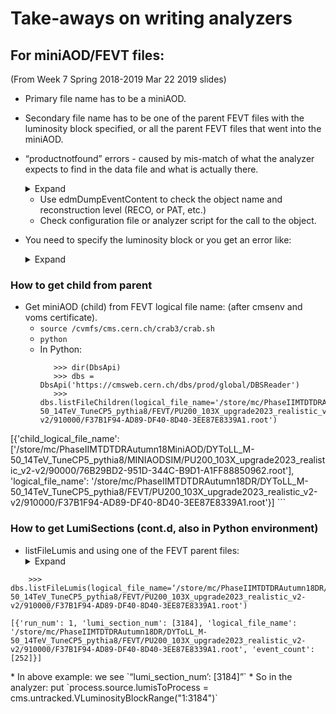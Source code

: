 # Take-aways on writing analyzers

## For miniAOD/FEVT files:
(From Week 7 Spring 2018-2019 Mar 22 2019 slides)

* Primary file name has to be a miniAOD.
*  Secondary file name has to be one of the parent FEVT files with the luminosity block specified, or all the parent FEVT files that went into the miniAOD.
* “productnotfound” errors - caused by mis-match of what the analyzer expects to find in the data file and what is actually there.
  
  <details><summary>Expand</summary>
  <p>
	----- Begin Fatal Exception 14-Mar-2019 22:03:22 CET-----------------------
	An exception of category 'ProductNotFound' occurred while
	   [0] Processing  Event run: 1 lumi: 1606 event: 401299 stream: 0
	      [1] Running path 'btaggingPath'
	         [2] Calling method for module CandPtrSelector/'pfCHS'
		 Exception Message:
		 Principal::getByToken: Found zero products matching all criteria
		 Looking for a container with elements of type: reco::Candidate
		 Looking for module label: packedPFCandidates
		 Looking for productInstanceName:

		    Additional Info:
		          [a] If you wish to continue processing events after a ProductNotFound exception,
			  add "SkipEvent = cms.untracked.vstring('ProductNotFound')" to the "options" PSet in the configuration.
        ----- End Fatal Exception ————————————————————————
  </p></details>

   * Use edmDumpEventContent to check the object name and reconstruction level (RECO, or PAT, etc.)
   * Check configuration file or analyzer script for the call to the object.

* You need to specify the luminosity block or you get an error like:
  <details><summary>Expand</summary>
  <p>
	----- Begin Fatal Exception 15-Mar-2019 15:51:08 CET-----------------------
	An exception of category 'MismatchedInputFiles' occurred while
	   [0] Calling InputSource::readLuminosityBlock_
	   Exception Message:
	   PoolSource::readLuminosityBlock_  Run 1 LuminosityBlock 3184 is not found in the secondary input files
	   ----- End Fatal Exception -------------------------------------------------
  </p></details>

### How to get child from parent
* Get miniAOD (child) from FEVT logical file name: (after cmsenv and voms certificate).
  * `source /cvmfs/cms.cern.ch/crab3/crab.sh`
  * `python`
  * In Python: 
    ```>>> from dbs.apis.dbsClient import DbsApi
       >>> dir(DbsApi)
       >>> dbs = DbsApi('https://cmsweb.cern.ch/dbs/prod/global/DBSReader')
       >>> dbs.listFileChildren(logical_file_name='/store/mc/PhaseIIMTDTDRAutumn18DR/DYToLL_M-50_14TeV_TuneCP5_pythia8/FEVT/PU200_103X_upgrade2023_realistic_v2-v2/910000/F37B1F94-AD89-DF40-8D40-3EE87E8339A1.root')
[{'child_logical_file_name': ['/store/mc/PhaseIIMTDTDRAutumn18MiniAOD/DYToLL_M-50_14TeV_TuneCP5_pythia8/MINIAODSIM/PU200_103X_upgrade2023_realistic_v2-v2/90000/76B29BD2-951D-344C-B9D1-A1FF88850962.root'], 'logical_file_name': '/store/mc/PhaseIIMTDTDRAutumn18DR/DYToLL_M-50_14TeV_TuneCP5_pythia8/FEVT/PU200_103X_upgrade2023_realistic_v2-v2/910000/F37B1F94-AD89-DF40-8D40-3EE87E8339A1.root'}]   ```      			   

### How to get LumiSections (cont.d, also in Python environment)
* listFileLumis and using one of the FEVT parent files:
  <details><summary>Expand</summary>
  <p>
```
	>>> dbs.listFileLumis(logical_file_name=‘/store/mc/PhaseIIMTDTDRAutumn18DR/DYToLL_M-50_14TeV_TuneCP5_pythia8/FEVT/PU200_103X_upgrade2023_realistic_v2-v2/910000/F37B1F94-AD89-DF40-8D40-3EE87E8339A1.root')

[{'run_num': 1, 'lumi_section_num': [3184], 'logical_file_name': '/store/mc/PhaseIIMTDTDRAutumn18DR/DYToLL_M-50_14TeV_TuneCP5_pythia8/FEVT/PU200_103X_upgrade2023_realistic_v2-v2/910000/F37B1F94-AD89-DF40-8D40-3EE87E8339A1.root', 'event_count': [252]}]
```
  </p></details>
* In above example: we see `“lumi_section_num’: [3184]”`
* So in the analyzer: put `process.source.lumisToProcess = cms.untracked.VLuminosityBlockRange("1:3184")`
